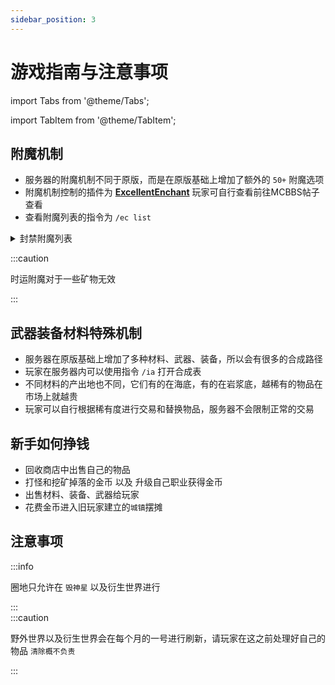 ```yaml
---
sidebar_position: 3
---
```


# 游戏指南与注意事项

import Tabs from '@theme/Tabs';

import TabItem from '@theme/TabItem';

## 附魔机制

- 服务器的附魔机制不同于原版，而是在原版基础上增加了额外的 `50+` 附魔选项
- 附魔机制控制的插件为 **[ExcellentEnchant](https://www.mcbbs.net/thread-867086-1-1.html)** 玩家可自行查看前往MCBBS帖子查看
- 查看附魔列表的指令为 `/ec list`

<details>

<summary>封禁附魔列表</summary>

由于某些附魔的功能性较强，可能会导致服务器崩溃以及其他严重的破坏  
所以进行不同的封禁类型

<Tabs className="unique-tabs">
  <TabItem value="无法获取" label="无法获取">
  顺手牵箱 战利品采集 瞬移
  </TabItem>

  <TabItem value="触发几率为0" label="触发几率为0">
  炸药 精准采笼 电矢 雷击 引爆 火球 强化冲击 自爆
  </TabItem>
  
  <TabItem value="伤害为0" label="伤害为0">
  龙息
  </TabItem>
</Tabs> 

</details>

:::caution

时运附魔对于一些矿物无效

:::  

## 武器装备材料特殊机制
- 服务器在原版基础上增加了多种材料、武器、装备，所以会有很多的合成路径
- 玩家在服务器内可以使用指令 `/ia` 打开合成表
- 不同材料的产出地也不同，它们有的在海底，有的在岩浆底，越稀有的物品在市场上就越贵
- 玩家可以自行根据稀有度进行交易和替换物品，服务器不会限制正常的交易


## 新手如何挣钱

- 回收商店中出售自己的物品
- 打怪和挖矿掉落的金币 以及 升级自己职业获得金币
- 出售材料、装备、武器给玩家
- 花费金币进入旧玩家建立的`城镇`摆摊


## 注意事项
:::info

圈地只允许在 `毁神星` 以及衍生世界进行

:::  
:::caution

野外世界以及衍生世界会在每个月的一号进行刷新，请玩家在这之前处理好自己的物品 `清除概不负责`

:::  